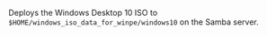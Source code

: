 Deploys the Windows Desktop 10 ISO to `$HOME/windows_iso_data_for_winpe/windows10` on the Samba server.